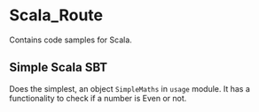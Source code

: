 # Scala_Route

Contains code samples for Scala.

## Simple Scala SBT

Does the simplest, an object `SimpleMaths` in `usage` module. It has a functionality to check
if a number is Even or not.